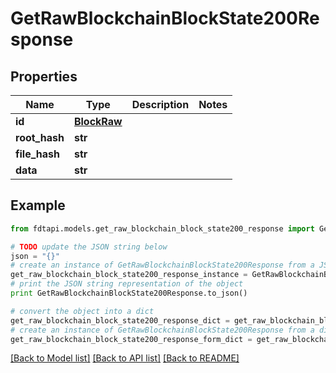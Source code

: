 # GetRawBlockchainBlockState200Response


## Properties
Name | Type | Description | Notes
------------ | ------------- | ------------- | -------------
**id** | [**BlockRaw**](BlockRaw.md) |  | 
**root_hash** | **str** |  | 
**file_hash** | **str** |  | 
**data** | **str** |  | 

## Example

```python
from fdtapi.models.get_raw_blockchain_block_state200_response import GetRawBlockchainBlockState200Response

# TODO update the JSON string below
json = "{}"
# create an instance of GetRawBlockchainBlockState200Response from a JSON string
get_raw_blockchain_block_state200_response_instance = GetRawBlockchainBlockState200Response.from_json(json)
# print the JSON string representation of the object
print GetRawBlockchainBlockState200Response.to_json()

# convert the object into a dict
get_raw_blockchain_block_state200_response_dict = get_raw_blockchain_block_state200_response_instance.to_dict()
# create an instance of GetRawBlockchainBlockState200Response from a dict
get_raw_blockchain_block_state200_response_form_dict = get_raw_blockchain_block_state200_response.from_dict(get_raw_blockchain_block_state200_response_dict)
```
[[Back to Model list]](../README.md#documentation-for-models) [[Back to API list]](../README.md#documentation-for-api-endpoints) [[Back to README]](../README.md)


